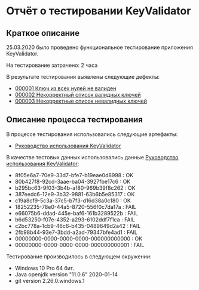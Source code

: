 # Отчёт о тестировании KeyValidator

## Краткое описание

25.03.2020 было проведено функциональное тестирование приложения KeyValidator.

На тестирование затрачено: 2 часа

В результате тестирования выявлены следующие дефекты:
* [000001 Ключ из всех нулей не валиден](https://github.com/nmoraru/javaqa_1.1/blob/master/issue_000001.md)
* [000002 Некорректный список валидных ключей](https://github.com/nmoraru/javaqa_1.1/blob/master/issue_000002.md)
* [000003 Некорректные список невалидных ключей](https://github.com/nmoraru/javaqa_1.1/blob/master/issue_000003.md) 

## Описание процесса тестирования

В процессе тестирования использовались следующие артефакты:
* [Руководство использования KeyValidator](https://github.com/nmoraru/javaqa_1.1/blob/master/user-manual.md)

В качестве тестовых данных использовались данные [Руководство использования KeyValidator](https://github.com/nmoraru/javaqa_1.1/blob/master/user-manual.md):
* 8f05e6a7-70e9-33d7-bfe7-b19eae0d8998 : OK
* 80b427f8-92cd-3aae-ba04-3927fbe17c6 : OK
* b295bc63-9f03-3b4b-af80-969b39f8c262 : OK
* 387eedc6-12e9-3b32-9881-63b6b5e85317 : OK
* c19a8cf9-5c3a-37c5-b7f3-d16d38a0c180 : OK
* 18252235-78e0-44a5-8720-556f0c7da17a : FAIL
* e66075b6-ddad-445e-baf6-161b3289522b : FAIL
* b6d53250-f07e-4352-a293-6102ddf7f1ca : FAIL
* c2bc778a-1cb9-46c6-b435-0489649d2a42 : FAIL
* 2fb98b44-93e7-3bdd-a2ad-79347bfe4ad1 : FAIL
* 00000000-0000-0000-0000-000000000000 : OK
* 00000000-0000-0000-0000-000000000001 : FAIL

Тестирование производилось в следующем окружении:
* Windows 10 Pro 64 бит.
* Java openjdk version "11.0.6" 2020-01-14
* git version 2.26.0.windows.1
